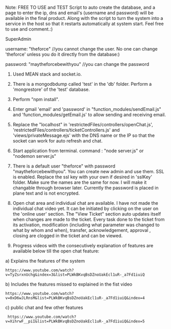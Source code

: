 Note: FREE TO USE and TEST 
Script to auto create the database, and a page to enter the ip, dns and email's (username and password) will be available in the final product.
Along with the script to turn the system into a service in the host so that it restarts automatically at system start.
Feel free to use and comment.:)

SuperAdmin

username: "theforce"                 //you cannot change the user. No one can change 'theforce' unless you do it directly from the database:)

password: "maytheforcebewithyou"     //you can change the password


1) Used  MEAN stack and socket.io.  

2) There is a mongodbdump called 'test' in the 'db' folder. Perform a 'mongrestore' of the 'test' database.

3) Perform "npm install".

4) Enter gmail 'email' and 'password' in "function_modules/sendEmail.js" and 'function_modules/getEmail.js' to allow sending and receiving email.

5) Replace the "localhost" in 'restrictedFiles/controllers/openChat.js', 'restrictedFiles/controllers/ticketControllers.js' and 'views/privateMessage.ejs' with the DNS name or the IP so that the socket can work for auto refresh and chat.

6) Start application from terminal. command : "node server.js" or "nodemon server.js"

7) There is a default user "theforce" with password "maytheforcebewithyou". You can create new admin and use them. SSL is enabled. Replace the ssl key with your own if desired in 'sslKey' folder. Make sure the names are the same for now. I will make it changable through browser later. Currently the password is placed in plane text and is not encrypted.

8) Open chat area and individual chat are available. I have not made the individual chat video yet. It can be initiated by clicking on the user on the 'online user' section. The "View Ticket" section auto updates itself when changes are made to the ticket. Every task done to the ticket from its activation, modification (including what parameter was changed to what by whom and when), transfer, acknowledgement, approval , closing are clogged in the ticket and can be viewed.

9) Progress videos with the consecutively explanation of features are available below till the open chat feature:

  a) Explains the features of the system

    https://www.youtube.com/watch?v=TyZsrxnUchg&index=3&list=PLWkBKvqBsDZnoUakEcl1uR-_a7Fd1iuiQ

  b) Includes the features missed to explained in the fist video

    https://www.youtube.com/watch?v=0xD6wJLRnsM&list=PLWkBKvqBsDZnoUakEcl1uR-_a7Fd1iuiQ&index=4

  c) public chat and few other features

     https://www.youtube.com/watch?v=XihrwF__piI&list=PLWkBKvqBsDZnoUakEcl1uR-_a7Fd1iuiQ&index=5
